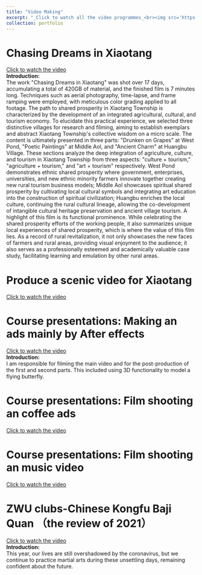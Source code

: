 ```yaml
---
title: "Video Making"
excerpt: "_Click to watch all the video programmes_<br><img src='https://Elena6393.github.io/files/Portfolio-google.png' width='500' height='300'>"
collection: portfolio
---
```


Chasing Dreams in Xiaotang
==========================
[Click to watch the video](https://drive.google.com/file/d/1UuREPSf0aJM6JNVkVt-gV1odsQi3xW6U/view?usp=drive_link)<br>
**Introduction:** <br>
The work "Chasing Dreams in Xiaotang" was shot over 17 days, accumulating a total of 420GB of material, and the finished film is 7 minutes long. Techniques such as aerial photography, time-lapse, and frame ramping were employed, with meticulous color grading applied to all footage. The path to shared prosperity in Xiaotang Township is characterized by the development of an integrated agricultural, cultural, and tourism economy. To elucidate this practical experience, we selected three distinctive villages for research and filming, aiming to establish exemplars and abstract Xiaotang Township's collective wisdom on a micro scale. The content is ultimately presented in three parts: "Drunken on Grapes" at West Pond, "Poetic Paintings" at Middle Aol, and "Ancient Charm" at Huangbu Village. These sections analyze the deep integration of agriculture, culture, and tourism in Xiaotang Township from three aspects: "culture + tourism," "agriculture + tourism," and "art + tourism" respectively. West Pond demonstrates ethnic shared prosperity where government, enterprises, universities, and new ethnic minority farmers innovate together creating new rural tourism business models; Middle Aol showcases spiritual shared prosperity by cultivating local cultural symbols and integrating art education into the construction of spiritual civilization; Huangbu enriches the local culture, continuing the rural cultural lineage, allowing the co-development of intangible cultural heritage preservation and ancient village tourism. A highlight of this film is its functional prominence. While celebrating the shared prosperity efforts of the working people, it also summarizes unique local experiences of shared prosperity, which is where the value of this film lies. As a record of rural revitalization, it not only showcases the new faces of farmers and rural areas, providing visual enjoyment to the audience; it also serves as a professionally esteemed and academically valuable case study, facilitating learning and emulation by other rural areas.

Produce a scenic video for Xiaotang
==========================
[Click to watch the video](https://article.xuexi.cn/articles/index.html?art_id=10542784820000008615&cdn=https%3A%2F%2Fregion-zhejiang-resource&item_id=10542784820000008615&study_style_id=video_default&t=1657702422018&showmenu=false&ref_read_id=a0e2da33-8516-45e3-819b-cc48a0e0a792_1657801336896&pid=&ptype=-1&source=share&share_to=wx_feed)

Course presentations: Making an ads mainly by After effects
===========================
[Click to watch the video](https://drive.google.com/file/d/1sEPkUoypZ4s7xqbBUkMg0huyhE59JDkV/view?usp=drive_link)<br>
**Introduction:** <br>
I am responsible for filming the main video and for the post-production of the first and second parts. This included using 3D functionality to model a flying butterfly.

Course presentations: Film shooting an coffee ads
===========================
[Click to watch the video](https://drive.google.com/file/d/1r_Fj-0qOouGz_zGeHj4sV0cYTh8BNbgu/view?usp=drive_link)<br>

Course presentations: Film shooting an music video
===========================
[Click to watch the video](https://drive.google.com/file/d/15ek9OIdXtyMaggjUgdHrcsZbsLOT3Ohu/view?usp=drive_link)<br>

ZWU clubs-Chinese Kongfu Baji Quan （the review of 2021）
==========================
[Click to watch the video](https://www.bilibili.com/video/BV1cA411d78p/?spm_id_from=333.337.search-card.all.click&vd_source=728054765ed61d304a42594098b91b68)<br>
**Introduction:** <br>
This year, our lives are still overshadowed by the coronavirus, but we continue to practice martial arts during these unsettling days, remaining confident about the future.
